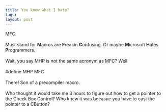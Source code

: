 ```yaml
---
title: You know what I hate?
tags: 
layout: post
---
```

MFC.<br /><br />Must stand for <span style="font-weight:bold;">M</span>acros are <span style="font-weight:bold;">F</span>reakin <span style="font-weight:bold;">C</span>onfusing.  Or maybe <span style="font-weight:bold;">M</span>icrosoft <span style="font-weight:bold;">H</span>ates <span style="font-weight:bold;">P</span>rogrammers.<br /><br />Wait, you say MHP is not the same acronym as MFC?  Well<br /><br />#define MHP MFC<br /><br />There!  Son of a precompiler macro. <br /><br />Who thought it would take me 3 hours to figure out how to get a pointer to the Check Box Control?  Who knew it was becasue you have to cast the pointer to a CButton?
